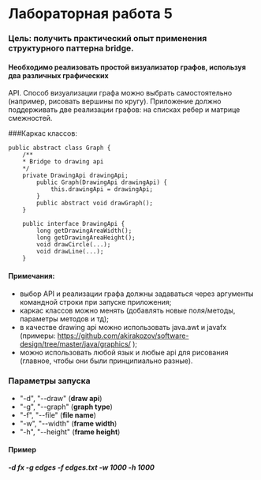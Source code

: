 # Лабораторная работа 5
### Цель: получить практический опыт применения структурного паттерна bridge.
#### Необходимо реализовать простой визуализатор графов, используя два различных графических
API. Способ визуализации графа можно выбрать самостоятельно (например, рисовать
вершины по кругу). Приложение должно поддерживать две реализации графов: на списках
ребер и матрице смежностей. 

###Каркас классов:

```
public abstract class Graph {
    /**
    * Bridge to drawing api
    */
    private DrawingApi drawingApi;
        public Graph(DrawingApi drawingApi) {
            this.drawingApi = drawingApi;
        }
        public abstract void drawGraph();
    }
    
    public interface DrawingApi {
        long getDrawingAreaWidth();
        long getDrawingAreaHeight();
        void drawCircle(...);
        void drawLine(...);
    }
 ```
#### Примечания:
* выбор API и реализации графа должны задаваться через аргументы командной строки при запуске приложения;
* каркас классов можно менять (добавлять новые поля/методы, параметры методов и тд);
* в качестве drawing api можно использовать java.awt и javafx (примеры: https://github.com/akirakozov/software-design/tree/master/java/graphics/ ); 
* можно использовать любой язык и любые api для рисования (главное, чтобы они были
  принципиально разные).

### Параметры запуска
* "-d", "--draw"   (**draw api**)
* "-g", "--graph"  (**graph type**)
* "-f", "--file"   (**file name**)
* "-w", "--width"  (**frame width**)
* "-h", "--height" (**frame height**)

#### Пример
_**-d fx -g edges -f edges.txt -w 1000 -h 1000**_